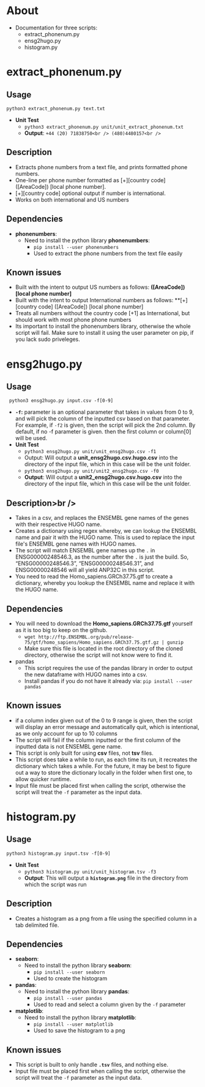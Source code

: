 # About
* Documentation for three scripts:<br />
    * extract_phonenum.py<br />
    * ensg2hugo.py<br />
    * histogram.py<br />
# extract_phonenum.py<br />
## Usage<br />
`python3 extract_phonenum.py text.txt`<br />
* **Unit Test**<br />
  * `python3 extract_phonenum.py unit/unit_extract_phonenum.txt`<br />
  * **Output**: `+44 (20) 71838750<br />
            (480)4480157<br />`
## Description<br />
* Extracts phone numbers from a text file, and prints formatted phone numbers.<br />
* One-line per phone number formatted as [+][country code] ([AreaCode]) [local phone number].<br />
* [+][country code] optional output if number is international. <br />
* Works on both international and US numbers
## Dependencies<br />
* **phonenumbers**:<br />
  * Need to install the python library **phonenumbers**:<br />
    * `pip install --user phonenumbers`
    * Used to extract the phone numbers from the text file easily
## Known issues<br />
* Built with the intent to output US numbers as follows: **([AreaCode]) [local phone number]**
* Built with the intent to output International numbers as follows: **[+][country code] ([AreaCode]) [local phone number]
* Treats all numbers without the country code [+1] as International, but should work with most phone phone numbers
* Its important to install the phonenumbers library, otherwise the whole script will fail. Make sure to install it using the user parameter on pip, if you lack sudo priveleges.
# ensg2hugo.py<br />
## Usage<br />
` python3 ensg2hugo.py input.csv -f[0-9]`<br />
* **`-f`:** parameter is an optional parameter that takes in values from 0 to 9, and will pick the column of the inputted csv based on that parameter. For example, if `-f2` is given, then the script will pick the 2nd column. By default, if no -f parameter is given. then the first column or column[0] will be used.<br />
* **Unit Test**<br />
  * `python3 ensg2hugo.py unit/unit_ensg2hugo.csv -f1`<br />
  * Output: Will output a **unit_ensg2hugo.csv.hugo.csv** into the directory of the input file, which in this case will be the unit folder.<br />
  * `python3 ensg2hugo.py unit/unit2_ensg2hugo.csv -f0`<br />
  * **Output**: Will output a **unit2_ensg2hugo.csv.hugo.csv** into the directory of the input file, which in this case will be the unit folder.<br />
## Description>br />
* Takes in a csv, and replaces the ENSEMBL gene names of the genes with their respective HUGO name.<br />
* Creates a dictionary using regex whereby, we can lookup the ENSEMBL name and pair it with the HUGO name. This is used to replace the input file's ENSEMBL gene names with HUGO names.<br />
* The script will match ENSEMBL gene names up the `.` in ENSG00000248546.3, as the number after the `.` is just the build. So, “ENSG00000248546.3”, “ENSG00000248546.31”, and ENSG00000248546 will all yield ANP32C in this script.<br />
* You need to read the Homo_sapiens.GRCh37.75.gtf to create a dictionary, whereby you lookup the ENSEMBL name and replace it with the HUGO name.<br />
## Dependencies<br />
* You will need to download the **Homo_sapiens.GRCh37.75.gtf** yourself as it is too big to keep on the github.<br />
  * `wget http://ftp.ENSEMBL.org/pub/release-75/gtf/homo_sapiens/Homo_sapiens.GRCh37.75.gtf.gz | gunzip`<br />
  * Make sure this file is located in the root directory of the cloned directory, otherwise the script will not know were to find it. <br />
* pandas<br />
  * This script requires the use of the pandas library in order to output the new dataframe with HUGO names into a csv.<br />
  * Install pandas if you do not have it already via: `pip install --user pandas`<br />
## Known issues<br />
* if a column index given out of the 0 to 9 range is given, then the script will display an error message and automatically quit, which is intentional, as we only account for up to 10 columns
* The script will fail if the column inputted or the first column of the inputted data is not ENSEMBL gene name.
* This script is only built for using **csv** files, not **tsv** files.
* This script does take a while to run, as each time its run, it recreates the dictionary which takes a while. For the future, it may be best to figure out a way to store the dictionary locally in the folder when first one, to allow quicker runtime.
* Input file must be placed first when calling the script, otherwise the script will treat the `-f` parameter as the input data. 
# histogram.py<br />
## Usage<br />
`python3 histogram.py input.tsv -f[0-9]`<br />
* **Unit Test**<br />
  * `python3 histogram.py unit/unit_histogram.tsv -f3`<br />
  * **Output**: This will output a **`histogram.png`** file in the directory from which the script was run<br />
## Description<br />
* Creates a histogram as a png from a file using the specified column in a tab delimited file.<br />
## Dependencies<br />
* **seaborn**:<br />
  * Need to install the python library **seaborn**:<br />
    * `pip install --user seaborn`
    * Used to create the histogram
* **pandas**:<br />
  * Need to install the python library **pandas**:<br />
    * `pip install --user pandas`
    * Used to read and select a column given by the `-f` parameter
* **matplotlib**:<br />
  * Need to install the python library **matplotlib**:<br />
    * `pip install --user matplotlib`
    * Used to save the histogram to a png
## Known issues<br />
* This script is built to only handle **`.tsv`** files, and nothing else.
* Input file must be placed first when calling the script, otherwise the script will treat the `-f` parameter as the input data.
